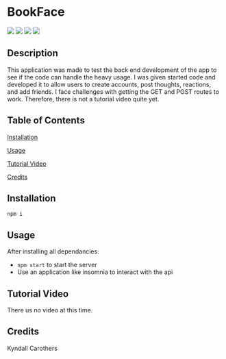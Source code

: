 # BookFace

<p>
<img src="https://img.shields.io/badge/-MongoDB-red" />
<img src="https://img.shields.io/badge/-Mongoose-orange" />
<img src ="https://img.shields.io/badge/-Javascript-yellow" />
<img src="https://img.shields.io/badge/-Express-gold" />
</p>

## Description
This application was made to test the back end development of the app to see if the code can handle the heavy usage. I was given started code and developed it to allow users to create accounts, post thoughts, reactions, and add friends. I face challenges with getting the GET and POST routes to work. Therefore, there is not a tutorial video quite yet. 

## Table of Contents 

[Installation](#installation)

[Usage](#usage)

[Tutorial Video](#tutorial-video)

[Credits](#credits)

## Installation
`npm i`

## Usage
After installing all dependancies:
- `npm start` to start the server
- Use an application like insomnia to interact with the api


## Tutorial Video 
There us no video at this time. 

## Credits
Kyndall Carothers